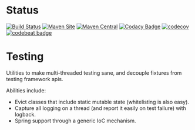 # Status

[![Build Status](https://api.travis-ci.org/repos/rexhoffman/Testing.svg?branch=master)](https://travis-ci.org/rexhoffman/Testing/#)
[![Maven Site](https://img.shields.io/badge/maven_site-1.2.2-green.svg)](http://rexhoffman.github.io/Testing/1.2.2/)
[![Maven Central](https://maven-badges.herokuapp.com/maven-central/org.e-hoffman.testing/Testing/badge.svg)](https://maven-badges.herokuapp.com/maven-central/org.e-hoffman.testing/Testing/)
[![Codacy Badge](https://api.codacy.com/project/badge/Grade/e6f26c6b744844608e9c4ff1a1a3d967)](https://www.codacy.com/app/rexhoffman/Testing?utm_source=github.com&amp;utm_medium=referral&amp;utm_content=rexhoffman/Testing&amp;utm_campaign=Badge_Grade)
[![codecov](https://codecov.io/gh/rexhoffman/Testing/branch/master/graph/badge.svg)](https://codecov.io/gh/rexhoffman/Testing)
[![codebeat badge](https://codebeat.co/badges/28947fa6-4897-45dd-bcd2-5817a726de20)](https://codebeat.co/projects/github-com-rexhoffman-testing-master)

# Testing

Utilities to make multi-threaded testing sane, and decouple fixtures from testing framework apis.

Abilities include:

* Evict classes that include static mutable state (whitelisting is also easy).
* Capture all logging on a thread (and report it easily on test failure) with logback.
* Spring support through a generic IoC mechanism.

